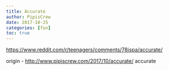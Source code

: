```yaml
---
title: Accurate
author: PipisCrew
date: 2017-10-25
categories: [fun]
toc: true
---
```


https://www.reddit.com/r/teenagers/comments/78ispa/accurate/

origin - http://www.pipiscrew.com/2017/10/accurate/ accurate